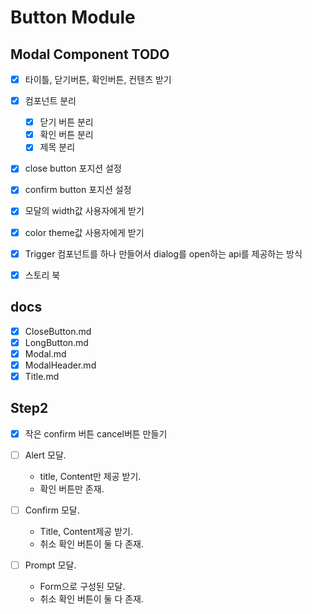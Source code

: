 # Button Module

## Modal Component TODO

- [x] 타이틀, 닫기버튼, 확인버튼, 컨텐츠 받기
- [x] 컴포넌트 분리

  - [x] 닫기 버튼 분리
  - [x] 확인 버튼 분리
  - [x] 제목 분리

- [x] close button 포지션 설정
- [x] confirm button 포지션 설정
- [x] 모달의 width값 사용자에게 받기
- [x] color theme값 사용자에게 받기
- [x] Trigger 컴포넌트를 하나 만들어서 dialog를 open하는 api를 제공하는 방식

- [x] 스토리 북

## docs

- [x] CloseButton.md
- [x] LongButton.md
- [x] Modal.md
- [x] ModalHeader.md
- [x] Title.md

## Step2

- [x] 작은 confirm 버튼 cancel버튼 만들기

- [ ] Alert 모달.
  - title, Content만 제공 받기.
  - 확인 버튼만 존재.
- [ ] Confirm 모달.
  - Title, Content제공 받기.
  - 취소 확인 버튼이 둘 다 존재.
- [ ] Prompt 모달.
  - Form으로 구성된 모달.
  - 취소 확인 버튼이 둘 다 존재.
